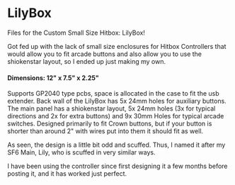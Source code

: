 # LilyBox
Files for the Custom Small Size Hitbox: LilyBox!


Got fed up with the lack of small size enclosures for Hitbox Controllers that would allow you to fit arcade buttons and also allow you to use the shiokenstar layout, so I ended up just making my own. 

#### Dimensions: 12" x 7.5" x 2.25" 

Supports GP2040 type pcbs, space is allocated in the case to fit the usb extender. 
Back wall of the LilyBox has 5x 24mm holes for auxiliary buttons. 
The main panel has a shiokenstar layout, 5x 24mm holes (3x for typical directions and 2x for extra buttons) and 9x 30mm Holes for typical arcade switches. Designed primarily to fit Crown buttons, but if your button is shorter than around 2" with wires put into them it should fit as well. 

As seen, the design is a little bit odd and scuffed. Thus, I named it after my SF6 Main, Lily, who is scuffed in very similar ways. 

I have been using the controller since first designing it a few months before posting it, and it has worked just perfect. 
